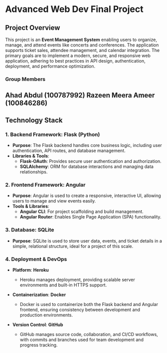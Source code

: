 # Advanced Web Dev Final Project

## Project Overview
This project is an **Event Management System** enabling users to organize, manage, and attend events like concerts and conferences. The application supports ticket sales, attendee management, and calendar integration. The primary goals are to implement a modern, secure, and responsive web application, adhering to best practices in API design, authentication, deployment, and performance optimization.

### Group Members
Ahad Abdul (100787992)
Razeen Meera Ameer (100846286)
---

## Technology Stack

### 1. **Backend Framework: Flask (Python)**
   - **Purpose**: The Flask backend handles core business logic, including user authentication, API routes, and database management.
   - **Libraries & Tools**:
     - **Flask-OAuth**: Provides secure user authentication and authorization.
     - **SQLAlchemy**: ORM for database interactions and managing data relationships.

### 2. **Frontend Framework: Angular**
   - **Purpose**: Angular is used to create a responsive, interactive UI, allowing users to manage and view events easily.
   - **Tools & Libraries**:
     - **Angular CLI**: For project scaffolding and build management.
     - **Angular Router**: Enables Single Page Application (SPA) functionality.

### 3. **Database: SQLite**
   - **Purpose**: SQLite is used to store user data, events, and ticket details in a simple, relational structure, ideal for a project of this scale.

### 4. **Deployment & DevOps**

   - **Platform**: **Heroku**
     - Heroku manages deployment, providing scalable server environments and built-in HTTPS support.

   - **Containerization**: **Docker**
     - Docker is used to containerize both the Flask backend and Angular frontend, ensuring consistency between development and production environments.

   - **Version Control**: **GitHub**
     - GitHub manages source code, collaboration, and CI/CD workflows, with commits and branches used for team development and progress tracking.
